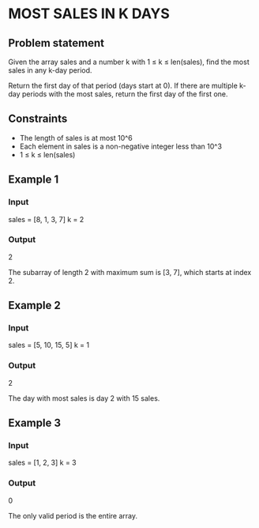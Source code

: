# MOST SALES IN K DAYS

## Problem statement

Given the array sales and a number k with 1 ≤ k ≤ len(sales), find the most sales in any k-day period.

Return the first day of that period (days start at 0). If there are multiple k-day periods with the most sales, return
the first day of the first one.

## Constraints

- The length of sales is at most 10^6
- Each element in sales is a non-negative integer less than 10^3
- 1 ≤ k ≤ len(sales)

## Example 1

### Input

sales = [8, 1, 3, 7]
k = 2

### Output

2

The subarray of length 2 with maximum sum is [3, 7], which starts at index 2.

## Example 2

### Input

sales = [5, 10, 15, 5]
k = 1

### Output

2

The day with most sales is day 2 with 15 sales.

## Example 3

### Input

sales = [1, 2, 3]
k = 3

### Output

0

The only valid period is the entire array.